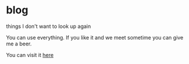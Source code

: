 blog
====

things I don't want to look up again

You can use everything. If you like it and we meet sometime you can give me a beer.

You can visit it [here][blog]

[blog]: http://blog.gladis.org
